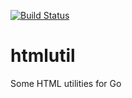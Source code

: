 [![Build Status](https://drone.io/github.com/Dancapistan/htmlutil/status.png)](https://drone.io/github.com/Dancapistan/htmlutil/latest)

htmlutil
========

Some HTML utilities for Go
